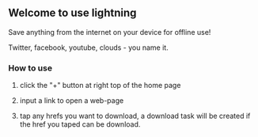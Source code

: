 ## Welcome to use lightning

Save anything from the internet on your device for offline use!

Twitter, facebook, youtube, clouds - you name it.

### How to use

1. click the "+" button at right top of the home page

2. input a link to open a web-page

3. tap any hrefs you want to download, a download task will be created if the href you taped can be download.
